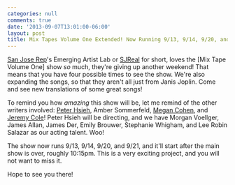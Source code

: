 ```yaml
---
categories: null
comments: true
date: '2013-09-07T13:01:00-06:00'
layout: post
title: Mix Tapes Volume One Extended! Now Running 9/13, 9/14, 9/20, and 9/21!
---
```


[San Jose Rep](http://www.sjrep.com/)'s Emerging Artist Lab or [SJReal](http://www.sjrep.com/experience/real/) for short, loves the [Mix Tape Volume One] show *so* much, they're giving up another weekend! That means that you have four possible times to see the show. We're also expanding the songs, so that they aren't all just from Janis Joplin. Come and see new translations of some great songs!

To remind you how *amazing* this show will be, let me remind of the other writers involved: [Peter Hsieh](http://peter-hsieh.com/Home_Page.html), Amber Sommerfeld, [Megan Cohen](http://plays.megancohen.com/), and [Jeremy Cole](http://jeremycole.org/)! Peter Hsieh will be directing, and we have Morgan Voellger, James Allan, James Der, Emily Brouwer, Stephanie Whigham, and Lee Robin Salazar as our acting talent. Woo! 

The show now runs 9/13, 9/14, 9/20, and 9/21, and it'll start after the main show is over, roughly 10:15pm. This is a very exciting project, and you will not want to miss it.

Hope to see you there!
